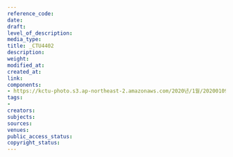 ```yaml
---
reference_code: 
date: 
draft: 
level_of_description: 
media_type: 
title: _CTU4402
description: 
weight: 
modified_at: 
created_at: 
link: 
components:
- https://kctu-photo.s3.ap-northeast-2.amazonaws.com/2020년/1월/20200109_현대제철+위험의+외주화+금지+편법+꼼수+회피+규탄+및+정규직+전환+촉구+기자회견/_CTU4402.jpg
tags:
- 
creators: 
subjects: 
sources: 
venues: 
public_access_status: 
copyright_status: 
---
```

